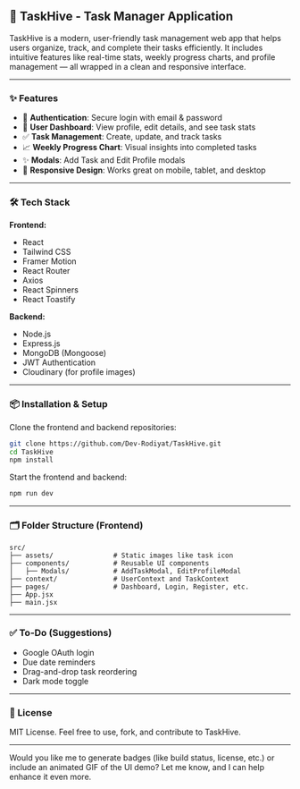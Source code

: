 ## 🐝 TaskHive - Task Manager Application

TaskHive is a modern, user-friendly task management web app that helps users organize, track, and complete their tasks efficiently. It includes intuitive features like real-time stats, weekly progress charts, and profile management — all wrapped in a clean and responsive interface.

---

### ✨ Features

* 🔐 **Authentication**: Secure login with email & password
* 👤 **User Dashboard**: View profile, edit details, and see task stats
* ✅ **Task Management**: Create, update, and track tasks
* 📈 **Weekly Progress Chart**: Visual insights into completed tasks
* ✨ **Modals**: Add Task and Edit Profile modals
* 🎨 **Responsive Design**: Works great on mobile, tablet, and desktop

---

### 🛠️ Tech Stack

**Frontend:**

* React
* Tailwind CSS
* Framer Motion
* React Router
* Axios
* React Spinners
* React Toastify

**Backend:**

* Node.js
* Express.js
* MongoDB (Mongoose)
* JWT Authentication
* Cloudinary (for profile images)

---

### 📦 Installation & Setup

Clone the frontend and backend repositories:

```bash
git clone https://github.com/Dev-Rodiyat/TaskHive.git
cd TaskHive
npm install
```

Start the frontend and backend:

```bash
npm run dev
```
---

### 🗂️ Folder Structure (Frontend)

```
src/
├── assets/               # Static images like task icon
├── components/           # Reusable UI components
│   ├── Modals/           # AddTaskModal, EditProfileModal
├── context/              # UserContext and TaskContext
├── pages/                # Dashboard, Login, Register, etc.
├── App.jsx
├── main.jsx
```

---

### ✅ To-Do (Suggestions)

* Google OAuth login
* Due date reminders
* Drag-and-drop task reordering
* Dark mode toggle

---

### 📄 License

MIT License. Feel free to use, fork, and contribute to TaskHive.

---

Would you like me to generate badges (like build status, license, etc.) or include an animated GIF of the UI demo? Let me know, and I can help enhance it even more.

